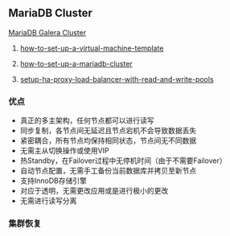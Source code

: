 ## MariaDB Cluster

[MariaDB Galera Cluster](https://mariadb.com/kb/en/library/getting-started-with-mariadb-galera-cluster/)

1. [how-to-set-up-a-virtual-machine-template](https://mariadb.com/resources/blog/setting-up-a-mariadb-enterprise-cluster-part-1-how-to-set-up-a-virtual-machine-template/)

2. [how-to-set-up-a-mariadb-cluster](https://mariadb.com/resources/blog/setting-up-a-mariadb-enterprise-cluster-part-2-how-to-set-up-a-mariadb-cluster/)

3. [setup-ha-proxy-load-balancer-with-read-and-write-pools](https://mariadb.com/resources/blog/setup-mariadb-enterprise-cluster-part-3-setup-ha-proxy-load-balancer-with-read-and-write-pools/)


### 优点

- 真正的多主架构，任何节点都可以进行读写
- 同步复制，各节点间无延迟且节点宕机不会导致数据丢失
- 紧密耦合，所有节点均保持相同状态，节点间无不同数据
- 无需主从切换操作或使用VIP
- 热Standby，在Failover过程中无停机时间（由于不需要Failover）
- 自动节点配置，无需手工备份当前数据库并拷贝至新节点
- 支持InnoDB存储引擎
- 对应于透明，无需更改应用或是进行极小的更改
- 无需进行读写分离


### 集群恢复


